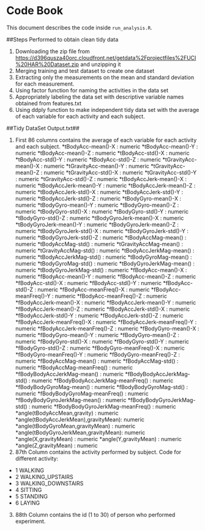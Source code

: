 # Code Book

This document describes the code inside `run_analysis.R`.

##Steps Performed to obtain clean tidy data

1. Downloading the zip file from https://d396qusza40orc.cloudfront.net/getdata%2Fprojectfiles%2FUCI%20HAR%20Dataset.zip and unzipping it
2. Merging training and test dataset to create one dataset
3. Extracting only the measurements on the mean and standard deviation for each measurement.
4. Using factor function for naming the activities in the data set
5. Appropriately labeling the data set with descriptive variable names obtained from features.txt
6. Using ddply function to make independent tidy data set with the average of each variable for each activity and each subject.

##Tidy DataSet Output.txt##
1. First 86 columns contains the average of each variable for each activity and each subject.
  *tBodyAcc-mean()-X                   : numeric
  *tBodyAcc-mean()-Y                   : numeric
  *tBodyAcc-mean()-Z                   : numeric
  *tBodyAcc-std()-X                    : numeric
  *tBodyAcc-std()-Y                    : numeric
  *tBodyAcc-std()-Z                    : numeric
  *tGravityAcc-mean()-X                : numeric
  *tGravityAcc-mean()-Y                : numeric
  *tGravityAcc-mean()-Z                : numeric
  *tGravityAcc-std()-X                 : numeric
  *tGravityAcc-std()-Y                 : numeric
  *tGravityAcc-std()-Z                 : numeric
  *tBodyAccJerk-mean()-X               : numeric
  *tBodyAccJerk-mean()-Y               : numeric
  *tBodyAccJerk-mean()-Z               : numeric
  *tBodyAccJerk-std()-X                : numeric
  *tBodyAccJerk-std()-Y                : numeric
  *tBodyAccJerk-std()-Z                : numeric
  *tBodyGyro-mean()-X                  : numeric
  *tBodyGyro-mean()-Y                  : numeric
  *tBodyGyro-mean()-Z                  : numeric
  *tBodyGyro-std()-X                   : numeric
  *tBodyGyro-std()-Y                   : numeric
  *tBodyGyro-std()-Z                   : numeric
  *tBodyGyroJerk-mean()-X              : numeric
  *tBodyGyroJerk-mean()-Y              : numeric
  *tBodyGyroJerk-mean()-Z              : numeric
  *tBodyGyroJerk-std()-X               : numeric
  *tBodyGyroJerk-std()-Y               : numeric
  *tBodyGyroJerk-std()-Z               : numeric
  *tBodyAccMag-mean()                  : numeric
  *tBodyAccMag-std()                   : numeric
  *tGravityAccMag-mean()               : numeric
  *tGravityAccMag-std()                : numeric
  *tBodyAccJerkMag-mean()              : numeric
  *tBodyAccJerkMag-std()               : numeric 
  *tBodyGyroMag-mean()                 : numeric
  *tBodyGyroMag-std()                  : numeric
  *tBodyGyroJerkMag-mean()             : numeric
  *tBodyGyroJerkMag-std()              : numeric 
  *fBodyAcc-mean()-X                   : numeric
  *fBodyAcc-mean()-Y                   : numeric
  *fBodyAcc-mean()-Z                   : numeric
  *fBodyAcc-std()-X                    : numeric
  *fBodyAcc-std()-Y                    : numeric
  *fBodyAcc-std()-Z                    : numeric
  *fBodyAcc-meanFreq()-X               : numeric
  *fBodyAcc-meanFreq()-Y               : numeric
  *fBodyAcc-meanFreq()-Z               : numeric 
  *fBodyAccJerk-mean()-X               : numeric
  *fBodyAccJerk-mean()-Y               : numeric
  *fBodyAccJerk-mean()-Z               : numeric
  *fBodyAccJerk-std()-X                : numeric
  *fBodyAccJerk-std()-Y                : numeric
  *fBodyAccJerk-std()-Z                : numeric
  *fBodyAccJerk-meanFreq()-X           : numeric
  *fBodyAccJerk-meanFreq()-Y           : numeric
  *fBodyAccJerk-meanFreq()-Z           : numeric
  *fBodyGyro-mean()-X                  : numeric
  *fBodyGyro-mean()-Y                  : numeric
  *fBodyGyro-mean()-Z                  : numeric 
  *fBodyGyro-std()-X                   : numeric
  *fBodyGyro-std()-Y                   : numeric
  *fBodyGyro-std()-Z                   : numeric
  *fBodyGyro-meanFreq()-X              : numeric
  *fBodyGyro-meanFreq()-Y              : numeric
  *fBodyGyro-meanFreq()-Z              : numeric
  *fBodyAccMag-mean()                  : numeric
  *fBodyAccMag-std()                   : numeric
  *fBodyAccMag-meanFreq()              : numeric
  *fBodyBodyAccJerkMag-mean()          : numeric
  *fBodyBodyAccJerkMag-std()           : numeric 
  *fBodyBodyAccJerkMag-meanFreq()      : numeric
  *fBodyBodyGyroMag-mean()             : numeric
  *fBodyBodyGyroMag-std()              : numeric
  *fBodyBodyGyroMag-meanFreq()         : numeric
  *fBodyBodyGyroJerkMag-mean()         : numeric
  *fBodyBodyGyroJerkMag-std()          : numeric
  *fBodyBodyGyroJerkMag-meanFreq()     : numeric
  *angle(tBodyAccMean,gravity)         : numeric
  *angle(tBodyAccJerkMean),gravityMean): numeric 
  *angle(tBodyGyroMean,gravityMean)    : numeric
  *angle(tBodyGyroJerkMean,gravityMean): numeric
  *angle(X,gravityMean)                : numeric
  *angle(Y,gravityMean)                : numeric
  *angle(Z,gravityMean)                : numeric
2. 87th Column contains the activity performed by subject. Code for different activity:
  * 1 WALKING
  * 2 WALKING_UPSTAIRS
  * 3 WALKING_DOWNSTAIRS
  * 4 SITTING
  * 5 STANDING
  * 6 LAYING
3. 88th Column contains the id (1 to 30) of person who performed experiment.
